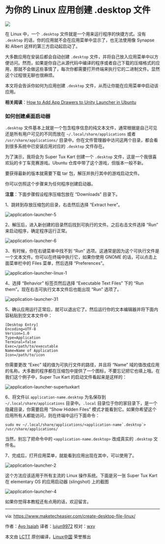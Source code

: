 为你的 Linux 应用创建 .desktop 文件
======

![](https://www.maketecheasier.com/assets/uploads/2017/12/application-launcher-featured.jpg)

在 Linux 中，一个 `.desktop` 文件就是一个用来运行程序的快捷方式。没有 `.desktop` 的话，你的应用就不会在应用菜单中显示了，也无法使用像 Synapse 和 Albert 这样的第三方启动起启动了。

大多数应用在安装后都会自动创建 `.desktop` 文件，并将自己放入应用菜单中以方便访问。然而，如果是你自己从源代码中编译的程序或者自己下载的压缩格式的应用，那就不会做这些事情了，每次你都需要打开终端来执行它的二进制文件。显然这个过程很无聊也很麻烦。

本文将会告诉你如何为应用创建 `.desktop` 文件，从而让你能在应用菜单中启动该应用。

**相关阅读**：[How to Add App Drawers to Unity Launcher in Ubuntu][1]

### 如何创建桌面启动器

`.desktop` 文件基本上就是一个包含程序信息的纯文本文件，通常根据是自己可见还是所有用户可见的不同而放在 `~/.local/share/applications` 或者 `/usr/share/applications/` 目录中。你在文件管理器中访问这两个目录，都会看到很多系统中已安装应用对应的 `.desktop` 文件存在。

为了演示，我将会为 Super Tux Kart 创建一个 `.desktop` 文件，这是一个我很喜欢玩的卡丁车竞赛游戏。Ubuntu 仓库中带了这个游戏，但版本一般不新。

要获得最新的版本就需要下载 tar 包，解压并执行其中的游戏启动文件。

你可以仿照这个步骤来为任何程序创建启动器。

**注意**：下面步骤假设程序压缩包放在 “Downloads” 目录下。

1、跳转到存放压缩包的目录，右击然后选择 “Extract here”。

![application-launcher-5][2]

2、解压后，进入新创建的目录然后找到可执行的文件。之后右击文件选择 “Run” 来启动程序，确定程序运行正常。

![application-launcher-6][3]

3、有时候，你在右键菜单中找不到 “Run” 选项。这通常是因为这个可执行文件是一个文本文件。你可以在终端中执行它，如果你使用 GNOME 的话，可以点击上面菜单栏中的 Files 菜单，然后选择 “Preferences”。

![application-launcher-linux-1][4]

4、选择 “Behavior” 标签页然后选择 “Executable Text Files” 下的 “Run them”。现在右击可执行文本文件后也能出现 “Run” 选项了。

![application-launcher-31][5]

5、确认应用运行正常后，就可以退出它了。然后运行你的文本编辑器并将下面内容粘贴到空文本文件中：

```
[Desktop Entry]
Encoding=UTF-8
Version=1.0
Type=Application
Terminal=false
Exec=/path/to/executable
Name=Name of Application
Icon=/path/to/icon
```

你需要更改 “Exec” 域的值为可执行文件的路径，并且将 “Name” 域的值改成应用的名称。大多数的程序都在压缩包中提供了一个图标，不要忘记把它也填上哦。在我们这个例子中，Super Tux Kart 的启动文件看起来是这样的：

![application-launcher-supertuxkart][6]

6、将文件以 `application-name.desktop` 为名保存到 `~/.local/share/applications` 目录中。`.local` 目录位于你的家目录下，是一个隐藏目录，你需要启用 “Show Hidden Files” 模式才能看到它。如果你希望这个应用所有人都能访问，则在终端中运行下面命令：

```
sudo mv ~/.local/share/applications/<application-name`.desktop`> /usr/share/applications/
```

当然，别忘了把命令中的 `<application-name.desktop>` 改成真实的 `.desktop` 文件名。

7、完成后，打开应用菜单，就能看到应用出现在其中，可以使用了。

![application-launcher-2][7]

这个方法应该适用于所有主流的 Linux 操作系统。下面是另一张 Super Tux Kart 在 elementary OS 的应用启动器 (slingshot) 上的截图 

![application-launcher-4][8]

如果你觉得本教程还有点用的话，欢迎留言。

--------------------------------------------------------------------------------

via: https://www.maketecheasier.com/create-desktop-file-linux/

作者：[Ayo Isaiah][a]
译者：[lujun9972](https://github.com/lujun9972)
校对：[wxy](https://github.com/wxy)

本文由 [LCTT](https://github.com/LCTT/TranslateProject) 原创编译，[Linux中国](https://linux.cn/) 荣誉推出

[a]:https://www.maketecheasier.com/author/ayoisaiah/
[1]:https://www.maketecheasier.com/add-app-drawer-unity-launcher-ubuntu/ (How to Add App Drawers to Unity Launcher in Ubuntu)
[2]:https://www.maketecheasier.com/assets/uploads/2017/11/application-launcher-5.png (application-launcher-5)
[3]:https://www.maketecheasier.com/assets/uploads/2017/11/application-launcher-6.png (application-launcher-6)
[4]:https://www.maketecheasier.com/assets/uploads/2017/11/application-launcher-linux-1.png (application-launcher-linux-1)
[5]:https://www.maketecheasier.com/assets/uploads/2017/11/application-launcher-31.png (application-launcher-31)
[6]:https://www.maketecheasier.com/assets/uploads/2017/11/application-launcher-supertuxkart.png (application-launcher-supertuxkart)
[7]:https://www.maketecheasier.com/assets/uploads/2017/11/application-launcher-2.jpg (application-launcher-2)
[8]:https://www.maketecheasier.com/assets/uploads/2017/11/application-launcher-4.jpg (application-launcher-4)
